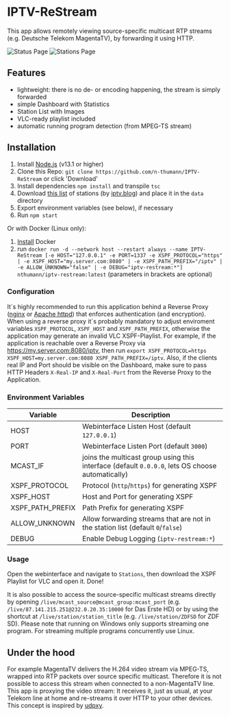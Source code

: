 # IPTV-ReStream #
This app allows remotely viewing source-specific multicast RTP streams (e.g. Deutsche Telekom MagentaTV), by forwarding it using HTTP.

![Status Page](https://user-images.githubusercontent.com/46975855/67150900-fa160a80-f2bd-11e9-91e3-944d8f5272c3.png)
![Stations Page](https://user-images.githubusercontent.com/46975855/67150901-faaea100-f2bd-11e9-8776-e07fafba408a.png)

## Features
* lightweight: there is no de- or encoding happening, the stream is simply forwarded
* simple Dashboard with Statistics
* Station List with Images
* VLC-ready playlist included
* automatic running program detection (from MPEG-TS stream)

## Installation
1. Install [Node.js](https://nodejs.org/en/) (v13.1 or higher)
2. Clone this Repo: `git clone https://github.com/n-thumann/IPTV-ReStream` or click 'Download'
3. Install dependencies `npm install` and transpile `tsc`
4. Download [this list](https://db.iptv.blog/multicastadressliste.json) of stations (by [iptv.blog](https://db.iptv.blog/multicastadressliste)) and place it in the `data` directory
5. Export environment variables (see below), if necessary
6. Run `npm start`

Or with Docker (Linux only):
1. [Install](https://docs.docker.com/v17.12/install/) Docker
2. run `docker run -d --network host --restart always --name IPTV-ReStream [-e HOST="127.0.0.1" -e PORT=1337 -e XSPF_PROTOCOL="https" | -e XSPF_HOST="my.server.com:8080" | -e XSPF_PATH_PREFIX="/iptv" | -e ALLOW_UNKNOWN="false" | -e DEBUG="iptv-restream:*"] nthumann/iptv-restream:latest` (parameters in brackets are optional)

### Configuration ###
It´s highly recommended to run this application behind a Reverse Proxy ([nginx](https://docs.nginx.com/nginx/admin-guide/web-server/reverse-proxy/) or [Apache httpd](https://httpd.apache.org/docs/2.4/howto/reverse_proxy.html)) that enforces authentication (and encryption). When using a reverse proxy it´s probably mandatory to adjust enviroment variables `XSPF_PROTOCOL`, `XSPF_HOST` and `XSPF_PATH_PREFIX`, otherwise the application may generate an invalid VLC XSPF-Playlist. For example, if the application is reachable over a Reverse Proxy via https://my.server.com:8080/iptv, then run `export XSPF_PROTOCOL=https XSPF_HOST=my.server.com:8080 XSPF_PATH_PREFIX=/iptv`. Also, if the clients real IP and Port should be visible on the Dashboard, make sure to pass HTTP Headers `X-Real-IP` and `X-Real-Port` from the Reverse Proxy to the Application.

### Environment Variables
| Variable | Description |
| -------- | ----------- |
| HOST | Webinterface Listen Host (default `127.0.0.1`) |
| PORT | Webinterface Listen Port (default `3000`) |
| MCAST_IF | joins the multicast group using this interface (default `0.0.0.0`, lets OS choose automatically) |
| XSPF_PROTOCOL | Protocol (`http`/`https`) for generating XSPF |
| XSPF_HOST | Host and Port for generating XSPF |
| XSPF_PATH_PREFIX | Path Prefix for generating XSPF |
| ALLOW_UNKNOWN | Allow forwarding streams that are not in the station list (default `0`/`false`) |
| DEBUG | Enable Debug Logging (`iptv-restream:*`) |

### Usage
Open the webinterface and navigate to `Stations`, then download the XSPF Playlist for VLC and open it. Done!

It is also possible to access the source-specific multicast streams directly by opening `/live/mcast_source@mcast_group:mcast_port` (e.g. `/live/87.141.215.251@232.0.20.35:10000` for Das Erste HD) or by using the shortcut at `/live/station/station_title` (e.g. `/live/station/ZDFSD` for ZDF SD).
Please note that running on Windows only supports streaming one program. For streaming multiple programs concurrently use Linux.

## Under the hood ##
For example MagentaTV delivers the H.264 video stream via MPEG-TS, wrapped into RTP packets over source specific multicast. Therefore it is not possible to access this stream when connected to a non-MagentaTV line. This app is proxying the video stream: It receives it, just as usual, at your Telekom line at home and re-streams it over HTTP to your other devices. This concept is inspired by [udpxy](https://github.com/OmegaVVeapon/udpxy).